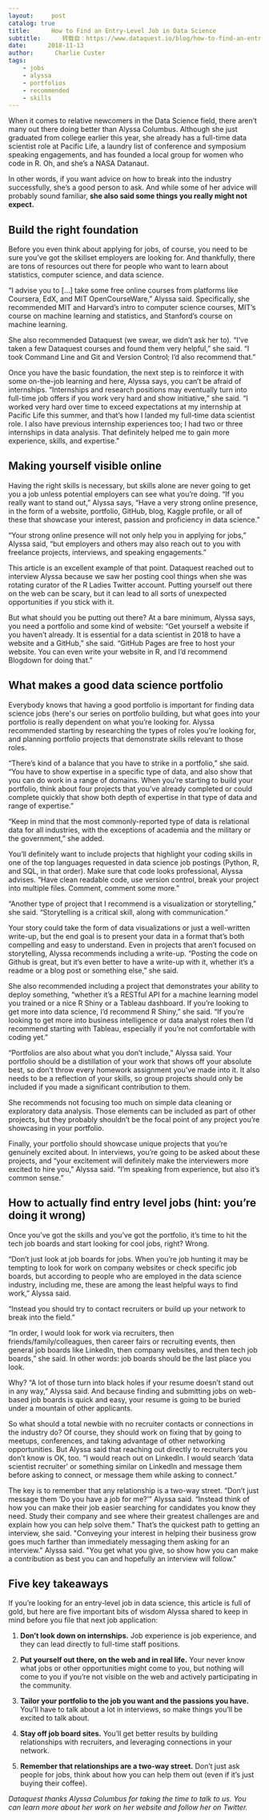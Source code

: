 ```yaml
---
layout:     post
catalog: true
title:      How to Find an Entry-Level Job in Data Science
subtitle:      转载自：https://www.dataquest.io/blog/how-to-find-an-entry-level-job-in-data-science/
date:      2018-11-13
author:      Charlie Custer
tags:
    - jobs
    - alyssa
    - portfolios
    - recommended
    - skills
---
```


When it comes to relative newcomers in the Data Science field, there aren’t many out there doing better than Alyssa Columbus. Although she just graduated from college earlier this year, she already has a full-time data scientist role at Pacific Life, a laundry list of conference and symposium speaking engagements, and has founded a local group for women who code in R. Oh, and she’s a NASA Datanaut.

In other words, if you want advice on how to break into the industry successfully, she’s a good person to ask. And while some of her advice will probably sound familiar, **she also said some things you really might not expect.**

## Build the right foundation

Before you even think about applying for jobs, of course, you need to be sure you’ve got the skillset employers are looking for. And thankfully, there are tons of resources out there for people who want to learn about statistics, computer science, and data science.

“I advise you to [...] take some free online courses from platforms like Coursera, EdX, and MIT OpenCourseWare,” Alyssa said. Specifically, she recommended MIT and Harvard’s intro to computer science courses, MIT’s course on machine learning and statistics, and Stanford’s course on machine learning.

She also recommended Dataquest (we swear, we didn’t ask her to). “I’ve taken a few Dataquest courses and found them very helpful,” she said. “I took Command Line and Git and Version Control; I’d also recommend that.”

Once you have the basic foundation, the next step is to reinforce it with some on-the-job learning and here, Alyssa says, you can’t be afraid of internships. “Internships and research positions may eventually turn into full-time job offers if you work very hard and show initiative,” she said. “I worked very hard over time to exceed expectations at my internship at Pacific Life this summer, and that’s how I landed my full-time data scientist role. I also have previous internship experiences too; I had two or three internships in data analysis. That definitely helped me to gain more experience, skills, and expertise.”

## Making yourself visible online

Having the right skills is necessary, but skills alone are never going to get you a job unless potential employers can see what you’re doing. “If you really want to stand out,” Alyssa says, “Have a very strong online presence, in the form of a website, portfolio, GitHub, blog, Kaggle profile, or all of these that showcase your interest, passion and proficiency in data science.”

“Your strong online presence will not only help you in applying for jobs,” Alyssa said, “but employers and others may also reach out to you with freelance projects, interviews, and speaking engagements.”

This article is an excellent example of that point. Dataquest reached out to interview Alyssa because we saw her posting cool things when she was rotating curator of the R Ladies Twitter account. Putting yourself out there on the web can be scary, but it can lead to all sorts of unexpected opportunities if you stick with it.

But what should you be putting out there? At a bare minimum, Alyssa says, you need a portfolio and some kind of website: “Get yourself a website if you haven’t already. It is essential for a data scientist in 2018 to have a website and a GitHub,” she said. “GitHub Pages are free to host your website. You can even write your website in R, and I’d recommend Blogdown for doing that.”

## What makes a good data science portfolio

Everybody knows that having a good portfolio is important for finding data science jobs (here's our series on portfolio building, but what goes into your portfolio is really dependent on what you’re looking for. Alyssa recommended starting by researching the types of roles you’re looking for, and planning portfolio projects that demonstrate skills relevant to those roles.

“There’s kind of a balance that you have to strike in a portfolio,” she said. “You have to show expertise in a specific type of data, and also show that you can do work in a range of domains. When you’re starting to build your portfolio, think about four projects that you’ve already completed or could complete quickly that show both depth of expertise in that type of data and range of expertise.”

“Keep in mind that the most commonly-reported type of data is relational data for all industries, with the exceptions of academia and the military or the government,” she added.

You’ll definitely want to include projects that highlight your coding skills in one of the top languages requested in data science job postings (Python, R, and SQL, in that order). Make sure that code looks professional, Alyssa advises. “Have clean readable code, use version control, break your project into multiple files. Comment, comment some more.”

“Another type of project that I recommend is a visualization or storytelling,” she said. “Storytelling is a critical skill, along with communication.”

Your story could take the form of data visualizations or just a well-written write-up, but the end goal is to present your data in a format that’s both compelling and easy to understand. Even in projects that aren’t focused on storytelling, Alyssa recommends including a write-up. “Posting the code on Github is great, but it’s even better to have a write-up with it, whether it’s a readme or a blog post or something else,” she said.

She also recommended including a project that demonstrates your ability to deploy something, “whether it’s a RESTful API for a machine learning model you trained or a nice R Shiny or a Tableau dashboard. If you’re looking to get more into data science, I’d recommend R Shiny,” she said. “If you’re looking to get more into business intelligence or data analyst roles then I’d recommend starting with Tableau, especially if you’re not comfortable with coding yet.”

“Portfolios are also about what you don’t include,” Alyssa said. Your portfolio should be a distillation of your work that shows off your absolute best, so don’t throw every homework assignment you’ve made into it. It also needs to be a reflection of your skills, so group projects should only be included if you made a significant contribution to them.

She recommends not focusing too much on simple data cleaning or exploratory data analysis. Those elements can be included as part of other projects, but they probably shouldn’t be the focal point of any project you’re showcasing in your portfolio.

Finally, your portfolio should showcase unique projects that you’re genuinely excited about. In interviews, you’re going to be asked about these projects, and “your excitement will definitely make the interviewers more excited to hire you,” Alyssa said. “I’m speaking from experience, but also it’s common sense.”

## How to actually find entry level jobs (hint: you’re doing it wrong)

Once you’ve got the skills and you’ve got the portfolio, it’s time to hit the tech job boards and start looking for cool jobs, right? Wrong.

“Don’t just look at job boards for jobs. When you’re job hunting it may be tempting to look for work on company websites or check specific job boards, but according to people who are employed in the data science industry, including me, these are among the least helpful ways to find work,” Alyssa said.

“Instead you should try to contact recruiters or build up your network to break into the field.”

“In order, I would look for work via recruiters, then friends/family/colleagues, then career fairs or recruiting events, then general job boards like LinkedIn, then company websites, and then tech job boards,” she said. In other words: job boards should be the last place you look.

Why? “A lot of those turn into black holes if your resume doesn’t stand out in any way,” Alyssa said. And because finding and submitting jobs on web-based job boards is quick and easy, your resume is going to be buried under a mountain of other applicants.

So what should a total newbie with no recruiter contacts or connections in the industry do? Of course, they should work on fixing that by going to meetups, conferences, and taking advantage of other networking opportunities. But Alyssa said that reaching out directly to recruiters you don’t know is OK, too. “I would reach out on LinkedIn. I would search ‘data scientist recruiter’ or something similar on LinkedIn and message them before asking to connect, or message them while asking to connect.”

The key is to remember that any relationship is a two-way street. “Don’t just message them ‘Do you have a job for me?’” Alyssa said. “Instead think of how you can make their job easier searching for candidates you know they need. Study their company and see where their greatest challenges are and explain how you can help solve them." That’s the quickest path to getting an interview, she said. "Conveying your interest in helping their business grow goes much farther than immediately messaging them asking for an interview." Alyssa said. "You get what you give, so show how you can make a contribution as best you can and hopefully an interview will follow."

## Five key takeaways

If you’re looking for an entry-level job in data science, this article is full of gold, but here are five important bits of wisdom Alyssa shared to keep in mind before you file that next job application:

1. **Don’t look down on internships.** Job experience is job experience, and they can lead directly to full-time staff positions.

1. **Put yourself out there, on the web and in real life.** Your never know what jobs or other opportunities might come to you, but nothing will come to you if you’re not visible on the web and actively participating in the community.

1. **Tailor your portfolio to the job you want and the passions you have.** You’ll have to talk about a lot in interviews, so make things you’ll be excited to talk about.

1. **Stay off job board sites.** You’ll get better results by building relationships with recruiters, and leveraging connections in your network.

1. **Remember that relationships are a two-way street.** Don’t just ask people for jobs, think about how you can help them out (even if it’s just buying their coffee).


*Dataquest thanks Alyssa Columbus for taking the time to talk to us. You can learn more about her work on her website and follow her on Twitter.*

